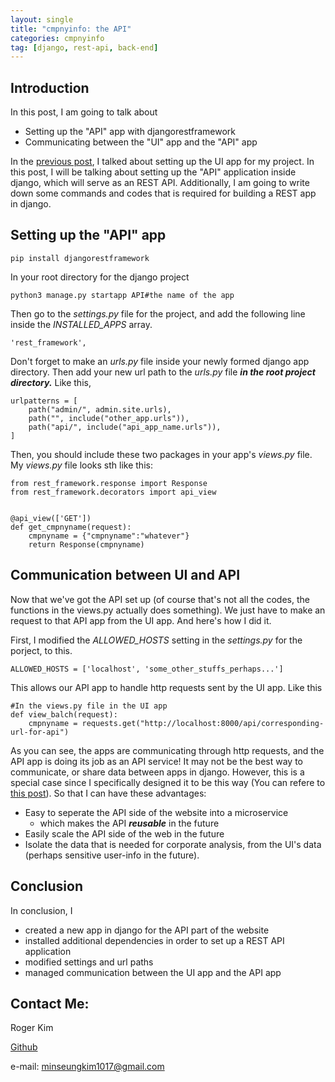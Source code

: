 ```yaml
---
layout: single
title: "cmpnyinfo: the API"
categories: cmpnyinfo
tag: [django, rest-api, back-end]
---
```


## Introduction

In this post, I am going to talk about
- Setting up the "API" app with djangorestframework
- Communicating between the "UI" app and the "API" app

In the [previous post](https://kmsrogerkim.github.io/cmpnyinfo/cmpnyinfo-the-ui/), I talked about setting up the UI app for my project. In this post, I will be talking about setting up the "API" application inside django, which will serve as an REST API. Additionally, I am going to write down some commands and codes that is required for building a REST app in django.

## Setting up the "API" app

```
pip install djangorestframework
```
In your root directory for the django project
```
python3 manage.py startapp API#the name of the app
```

Then go to the _settings.py_ file for the project, and add the following line inside the _INSTALLED_APPS_ array.
```
'rest_framework',
```
Don't forget to make an _urls.py_ file inside your newly formed django app directory. Then add your new url path to the _urls.py_ file ***in the root project directory.*** Like this,
```
urlpatterns = [
    path("admin/", admin.site.urls),
    path("", include("other_app.urls")),
    path("api/", include("api_app_name.urls")),
]
```
Then, you should include these two packages in your app's _views.py_ file. My _views.py_ file looks sth like this:
```
from rest_framework.response import Response
from rest_framework.decorators import api_view


@api_view(['GET'])
def get_cmpnyname(request):
    cmpnyname = {"cmpnyname":"whatever"}
    return Response(cmpnyname)
```

## Communication between UI and API

Now that we've got the API set up (of course that's not all the codes, the functions in the views.py actually does something). We just have to make an request to that API app from the UI app. And here's how I did it.

First, I modified the _ALLOWED_HOSTS_ setting in the _settings.py_ for the porject, to this.
```
ALLOWED_HOSTS = ['localhost', 'some_other_stuffs_perhaps...']
```
This allows our API app to handle http requests sent by the UI app. Like this
```
#In the views.py file in the UI app
def view_balch(request):
	cmpnyname = requests.get("http://localhost:8000/api/corresponding-url-for-api")
```
As you can see, the apps are communicating through http requests, and the API app is doing its job as an API service! It may not be the best way to communicate, or share data between apps in django. However, this is a special case since I specifically designed it to be this way (You can refere to [this post](https://kmsrogerkim.github.io/cmpnyinfo/cmpnyinfo-the-architecture/)). So that I can have these advantages:
- Easy to seperate the API side of the website into a microservice
    - which makes the API ***reusable*** in the future
- Easily scale the API side of the web in the future
- Isolate the data that is needed for corporate analysis, from the UI's data (perhaps sensitive user-info in the future).

## Conclusion

In conclusion, I 
- created a new app in django for the API part of the website
- installed additional dependencies in order to set up a REST API application
- modified settings and url paths
- managed communication between the UI app and the API app

## Contact Me:

Roger Kim

[Github](https://github.com/kmsrogerkim)

e-mail: <minseungkim1017@gmail.com> 